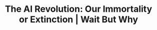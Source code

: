 ---
categories: all_articles
provider_display: "waitbutwhy.com"
provider_name: "waitbutwhy.com"
favicon_url: http://28oa9i1t08037ue3m1l0i861.wpengine.netdna-cdn.com/wp-content/themes/waitbutwhy/images/favicon.ico
title: "The AI Revolution: Our Immortality or Extinction | Wait But Why"
published: 2015-03-05
source: http://waitbutwhy.com/2015/01/artificial-intelligence-revolution-2.html
thumbnail: http://waitbutwhy.com/wp-content/uploads/2015/01/Feature-1024x536.jpg
---